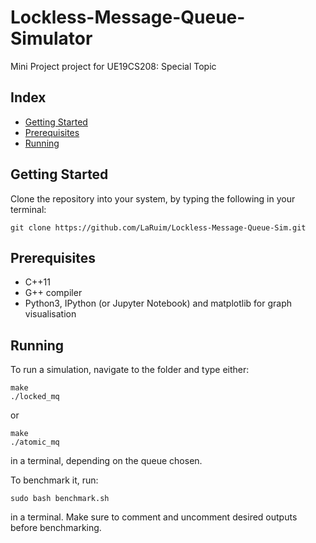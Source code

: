 # Lockless-Message-Queue-Simulator

Mini Project project for UE19CS208: Special Topic

## Index

-   [Getting Started](#getting-started)
-   [Prerequisites](#prerequisites)
-   [Running](#running)

## Getting Started

Clone the repository into your system, by typing the following in your terminal:

```
git clone https://github.com/LaRuim/Lockless-Message-Queue-Sim.git
```

## Prerequisites

-   C++11
-   G++ compiler
-   Python3, IPython (or Jupyter Notebook) and matplotlib for graph visualisation

## Running

To run a simulation, navigate to the folder and type either:

```
make
./locked_mq
```

or

```
make
./atomic_mq
```

in a terminal, depending on the queue chosen.

To benchmark it, run:

```
sudo bash benchmark.sh
```

in a terminal. Make sure to comment and uncomment desired outputs before benchmarking.